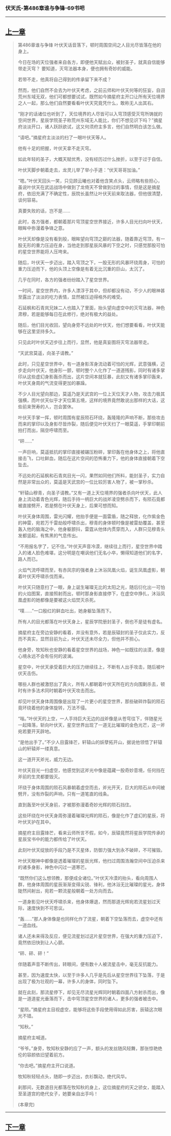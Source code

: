 ### 伏天氏-第486章谁与争锋-69书吧

--------
[上一章](./b559ec1abceb1faa9a1b95c8322c2b22.md)
--------


>
>
>
>第486章谁与争锋
>叶伏天话音落下，顿时周围空间之人目光尽皆落在他的身上。
>
>今日在场的天位强者来自各方，即便他天赋出众，被封圣子，就真自信能够带走灭穹？
>要知道，灭穹法器本身，便也拥有奇妙的威能。
>
>若带不走，他真将自己得到的传承留下来不成？
>
>然而，他们自然不会去为叶伏天考虑，之前云师和叶伏天何等的狂妄，自诩荒州东域无双，他们可都想要试试，既然如今摘星府主开口让所有天位境界之人一起，那么他们自然要看看叶伏天究竟凭什么，敢称无人出其右。
>
>“刚才的话诸位也听到了，天位境界的人尽皆可以入穹顶感受灭穹所铸就的空间世界，星辰学院圣子称荒州东域无人能比，你们不想见识下吗？”摘星府淡淡开口，诸人跃跃欲试，这又何须府主多言，他们自然明白该怎么做。
>
>“请吧。”摘星府主淡淡的扫了一眼叶伏天等人。
>
>他有十足的把握，叶伏天拿不走灭穹。
>
>如此年轻的圣子，大概天赋优秀，没有经历过什么挫折，以至于过于自信。
>
>叶伏天脚步朝着走去，龙灵儿举了举小手道：“伏天哥哥加油。”
>
>“嗯。”叶伏天回头一笑，只见顾云曦也对着他含笑点头，云师略有些担心，虽说叶伏天在武运战场中做到了龙倚天不曾做到过的事情，但是这是摘星府，依旧充满了不确定性，辰院长虽然让叶伏天前来取法器，但他很清楚，谈何容易。
>
>真要失败的话，岂不是……
>
>此时，各方强者，都朝着那片穹顶星空世界接近，许多人目光扫向叶伏天，眼眸中弥漫着争锋之意。
>
>叶伏天却像是没有看到般，眼眸望向穹顶之巅的法器，随着靠近穹顶，有一股无形的重力压迫在身，当他走到那星辰风暴的下空之时，只感觉那股可怕的星空世界能将人压垮来。
>
>随后，叶伏天一步迈出，踏入穹顶之下，一股无形的风暴环绕周身，可怕的重力压迫而下，他的头顶上空像是有着无比沉重的巨山，太沉了。
>
>几乎在同时，各方的强者纷纷踏入了星空世界。
>
>一时间，星空世界内，许多人漂浮于其中，但却都没有动，不少人的眼神甚至露出了淡淡的吃力表情，显然被压迫得格外的难受。
>
>石延枫和石青岚兄妹二人也踏入了里面，抬头望向虚空中的灭穹法器，神色肃穆，若是能够每日在此修行，绝对有极大的益处。
>
>随后，他们目光收回，望向身旁不远处的叶伏天，他们想要看看，叶伏天能够在这里坚持多久。
>
>只见此时叶伏天迈步往上而行，显然，他是真妄图将灭穹法器带走。
>
>“天武宫莫遥，向圣子请教。”
>
>此时，只见星空世界中，有一道身影浑身流动着可怕的光辉，武意强横，迈步走向叶伏天，他身形一颤，顿时整个人化作了一道道残影，同时有诸多掌印从这些虚幻身影轰杀而出，这片空间本就狂暴，此刻又有诸多掌印轰来，叶伏天身周的气流变得更加的暴躁。
>
>不少人目光望向那边，莫遥乃是天武宫的一位上天位天才人物，攻击力极其强横，而叶伏天似乎才天位第五境，这样的境界竟然敢说出那样的大话，这些前来贺寿的人，岂会罢休。
>
>叶伏天手掌一挥，顿时周围有星辰陨石环绕，轰隆隆的声响不断，那些攻击而来的掌印以及身影尽皆炸裂，随后便见叶伏天扫了一眼莫遥，手掌印朝前拍打而出，隔空呼啸而至。
>
>“砰……”
>
>一声巨响，莫遥抵抗的掌印直接被碾压粉碎，掌印轰在他身体之上，将他直接击飞，口吐鲜血，随后在这片空间的恐怖重力下，他的身体直接朝着下空坠去。
>
>不远处的石延枫和石青岚目光一闪，果然如同他们所料，能封圣子，实力自然是非常出众的，莫遥是天武宫的一位比较厉害人物了，被一掌秒杀。
>
>“轩辕山穆青，向圣子请教。”又有一道上天位境界的强者杀向叶伏天，此人身上流动着青色光辉，随后手持一柄巨大的战斧凌空劈杀而下，有陨石竟都被直接劈开，若是劈在叶伏天身上，后果可想而知。
>
>叶伏天身体周围，雷光闪耀，他抬手便是一面雷盾，随之释放，化作紫金色的神雷，宛若万千雷劫般呼啸杀出，穆青的身体顿时像是被雷劫覆盖，甚至轰入他的脑海之中，他身躯颤抖，雷霆从他体内贯穿而入，人群只见穆青头发都竖起，有焦黑的气息传出。
>
>“不用报名字了，记不住。”叶伏天声音冷漠，继续往上而行，星空世界中踏入的诸人脸色难堪，这分明是在嘲讽他们无名小卒，懒得知道他们的名字，路人而已。
>
>火焰气流呼啸而至，有赤凤宗的强者身上沐浴凤凰火焰，诞生凤凰虚影，朝着叶伏天呼啸杀伐而来。
>
>叶伏天只随意扫了一眼，身上诞生璀璨无比的太阳之光，随后衍化出一可怕的火焰图案，直接照射而出，顿时那身影直接停下，在虚空中挣扎，沐浴凤凰虚影的她都像是要被这火焰焚灭杀死。
>
>“噗……”一口殷红的鲜血吐出，她身躯坠落而下。
>
>所有人的目光都落在叶伏天身上，星辰学院册封圣子，倒也不是徒有虚名。
>
>摘星府主在旁边安静的看着，并没有意外，若是辰辕封的圣子仅此实力，反而不真实，显然目前为止，叶伏天还未尽全力，但他并不担心。
>
>他身旁，牧知秋也安静的看着星空世界的战场，神色一如既往的淡漠，像是心境永远不会有任何的波澜。
>
>星空中，叶伏天承受着巨大的压力继续往上，不断有人出手攻击，随后被叶伏天击伤。
>
>哪些人群也被激怒出了真火，所有人都朝着叶伏天所在的方向围剿杀去，顿时有许多法术同时朝着叶伏天攻击而出。
>
>却见叶伏天身体周围像是出现了一片更小的星空世界，那些破碎炸裂的陨石竟环绕着他的身体旋转，万法不侵。
>
>“嗡。”叶伏天的上空，一人手持巨大无边的战斧像是从苍穹往下，伴随星光一起降落，斩向叶伏天，星空世界出现了一道无比璀璨的金色光芒，这一斧宛若要开天辟地。
>
>“是他出手了。”不少人目露锋芒，轩辕山的妖孽拓开山，据说他领悟了轩辕山的轩辕斧一缕真意。
>
>这一道开天斧光，威力无边。
>
>叶伏天目光一扫虚空，他感觉到这斧光中像是蕴藏一股奇妙意境，任何挡在斧前的生灵都要毁灭。
>
>环绕于身体周围的陨石风暴朝着虚空而去，斧光开天，巨大的陨石从中间被劈开，没有炸裂的声响，只有一道笔直的线条。
>
>直到轰至叶伏天身前，才被那弥漫着奇妙光辉的陨石挡住。
>
>这些环绕在叶伏天身周弥漫着璀璨光辉的陨石，像是化作了虚幻的星辰，将叶伏天护在其中。
>
>摘星府主目露锋芒，看来云师所言不假，如今，辰辕竟然将星辰学院传承的星辰宝书中的能力都传给了叶伏天。
>
>此刻叶伏天绽放的手段乃是不灭星体，防御力强大到永不破碎，不可摧毁。
>
>叶伏天眼神中都像是透着璀璨的星辰光辉，他扫过周围浩瀚空间中压迫杀来的诸多身影，神色中闪过一道寒芒。
>
>“既然你们这么想领教，那便成全诸位。”叶伏天冷漠的抬头，看向周围人群，他身体周围的星辰渐渐变得尖锐、锋利，他沐浴无比璀璨的星光，身体陡然间射出，宛若一颗流星般朝着一处方向而去。
>
>一道身影见叶伏天呼啸杀来，他身体爆退，然而那道光辉宛若流星划过天际，速度快到不可思议。
>
>“轰……”那人身体像是也同样化作了流星，朝着下空坠落而去，虚空中还有一道血线。
>
>诸人还未来得及反应，便见流星划过这片星空世界，在强大的重力压迫下，竟然依旧快到让人心颤。
>
>“砰、砰、砰！”
>
>伴随着声音不断传出，转眼间，便有数十人被流星击中，毫无反抗能力。
>
>甚至，因为速度太快，以至于许多人几乎是先后从星空世界往下坠落，于是出现了极为壮观的一幕，许多人的身体，同时坠下。
>
>就在此刻，那流星停下，却见无尽流星光辉同时朝着四面八方射杀而出，像是一道道星光垂落而下，击中穹顶星空世界的诸人，更多的强者被击中。
>
>“星陨。”摘星府主目视虚空，能够将这些手段使用得如此厉害，辰辕这次眼光不错。
>
>“知秋。”
>
>摘星府主喊道。
>
>“爷爷。”身旁，牧知秋安静的应了一声，额头的发丝随风轻舞，那张惊艳绝伦的容颜依旧望着前方。
>
>“你去吧。”摘星府主开口说道。
>
>牧知秋轻轻点头，随即一步迈出，衣衫飘动，绝代风华。
>
>刹那间，无数道目光都落在牧知秋的身上，这位摘星府的天之骄女，能踏入至圣道宫的绝代女子，她要亲自出手吗！
>
>(本章完)
>
>

--------
[下一章](./4f6f3ef9b41d8e652ecb611734c30b3a.md)
--------
